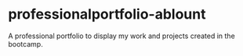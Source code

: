 # professionalportfolio-ablount
A professional portfolio to display my work and projects created in the bootcamp. 

